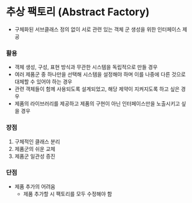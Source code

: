 # 추상 팩토리 (Abstract Factory)
* 구체화된 서브클래스 정의 없이 서로 관련 있는 객체 군 생성을 위한 인터페이스 제공
### 활용
* 객체 생성, 구성, 표현 방식과 무관한 시스템을 독립적으로 만들 경우
* 여러 제품군 중 하나만을 선택해 시스템을 설정해야 하며 이를 나중에 다른 것으로 대체할 수 있어야 하는 경우
* 관련 객체들이 함께 사용되도록 설계되었고, 해당 제약이 지켜지도록 하고 싶은 경우
* 제품의 라이브러리를 제공하고 제품의 구현이 아닌 인터페이스만을 노출시키고 싶을 경우
### 장점
1. 구체적인 클래스 분리
2. 제품군의 쉬운 교체
3. 제품군 일관성 증진
### 단점
* 제품 추가의 어려움
	* 제품 추가할 시 팩토리를 모두 수정해야 함